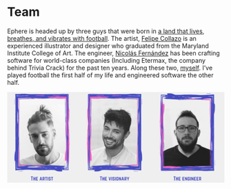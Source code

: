 # Team

Ephere is headed up by three guys that were born in [a land that lives, breathes, and vibrates with football](https://www.guruguay.com/uruguay-national-soccer-squad/). The artist, [Felipe Collazo](https://www.linkedin.com/in/felipe-collazo-70028b92/) is an experienced illustrator and designer who graduated from the Maryland Institute College of Art. The engineer, [Nicolás Fernández](https://torre.co/en/nicolasfernandez) has been crafting software for world-class companies (Including Etermax, the company behind Trivia Crack) for the past ten years. Along these two, [myself](https://agu.uy). I’ve played football the first half of my life and engineered software the other half.

![](../.gitbook/assets/team.png)

